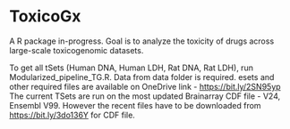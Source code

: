 # ToxicoGx
A R package in-progress. Goal is to analyze the toxicity of drugs across large-scale toxicogenomic datasets.

To get all tSets (Human DNA, Human LDH, Rat DNA, Rat LDH), run Modularized_pipeline_TG.R. 
Data from data folder is required. esets and other required files are available on OneDrive link - https://bit.ly/2SN95yp
The current TSets are run on the most updated Brainarray CDF file - V24, Ensembl V99. However the recent files have to be downloaded from https://bit.ly/3do136Y for CDF file.
